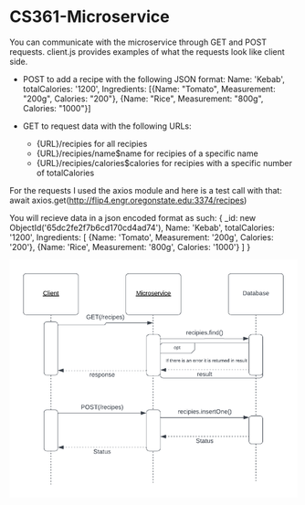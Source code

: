 # CS361-Microservice

You can communicate with the microservice through GET and POST requests. client.js provides examples of what the requests look like client side.

- POST to add a recipe with the following JSON format:
            Name: 'Kebab',
            totalCalories: '1200',
            Ingredients: [{Name: "Tomato", Measurement: "200g", Calories: "200"}, {Name: "Rice", Measurement: "800g", Calories: "1000"}]

- GET to request data with the following URLs:
    - {URL}/recipies for all recipies
    - {URL}/recipies/name$name for recipies of a specific name
    - {URL}/recipies/calories$calories for recipies with a specific number of totalCalories

For the requests I used the axios module and here is a test call with that:
await axios.get(http://flip4.engr.oregonstate.edu:3374/recipes)

You will recieve data in a json encoded format as such:
{
    _id: new ObjectId('65dc2fe2f7b6cd170cd4ad74'),
    Name: 'Kebab',
    totalCalories: '1200',
    Ingredients: [ {Name: 'Tomato', Measurement: '200g', Calories: '200'}, {Name: 'Rice', Measurement: '800g', Calories: '1000'} ]
}

![alt text](image.png)